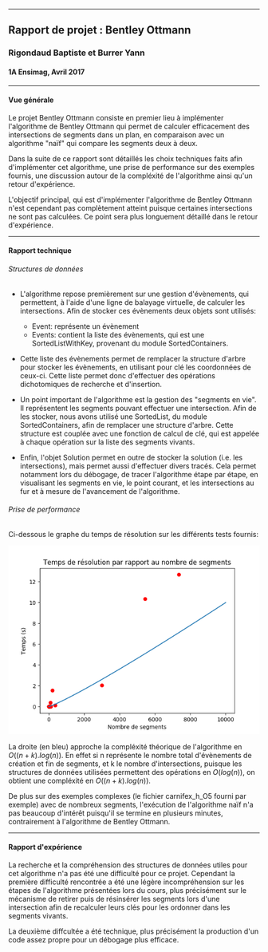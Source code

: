 ----

## Rapport de projet : Bentley Ottmann

### Rigondaud Baptiste et Burrer Yann
#### 1A Ensimag, Avril 2017

----

#### Vue générale

Le projet Bentley Ottmann consiste en premier lieu à implémenter l'algorithme de Bentley Ottmann qui permet de calculer efficacement des intersections de segments dans un plan, en comparaison avec un algorithme "naïf" qui compare les segments deux à deux.

Dans la suite de ce rapport sont détaillés les choix techniques faits afin d'implémenter cet algorithme, une prise de performance sur des exemples fournis, une discussion autour de la compléxité de l'algorithme ainsi qu'un retour d'expérience.

L'objectif principal, qui est d'implémenter l'algorithme de Bentley Ottmann n'est cependant pas complètement atteint puisque certaines intersections ne sont pas calculées. Ce point sera plus longuement détaillé dans le retour d'expérience.

----

#### Rapport technique

###### Structures de données

- L'algorithme repose premièrement sur une gestion d'évènements, qui permettent, à l'aide d'une ligne de balayage virtuelle, de calculer les intersections. Afin de stocker ces évènements deux objets sont utilisés:

    - Event: représente un évènement
    - Events: contient la liste des évènements, qui est une SortedListWithKey, provenant du module SortedContainers.

- Cette liste des évènements permet de remplacer la structure d'arbre pour stocker les évènements, en utilisant pour clé les coordonnées de ceux-ci. Cette liste permet donc d'effectuer des opérations dichotomiques de recherche et d'insertion.

- Un point important de l'algorithme est la gestion des "segments en vie". Il représentent les segments pouvant effectuer une intersection. Afin de les stocker, nous avons utilisé une SortedList, du module SortedContainers, afin de remplacer une structure d'arbre. Cette structure est couplée avec une fonction de calcul de clé, qui est appelée à chaque opération sur la liste des segments vivants.


- Enfin, l'objet Solution permet en outre de stocker la solution (i.e. les intersections), mais permet aussi d'effectuer divers tracés. Cela permet notamment lors du débogage, de tracer l'algorithme étape par étape, en visualisant les segments en vie, le point courant, et les intersections au fur et à mesure de l'avancement de l'algorithme.

###### Prise de performance

Ci-dessous le graphe du temps de résolution sur les différents tests fournis:

![](tests.png)

La droite (en bleu) approche la compléxité théorique de l'algorithme en $O((n+k).log(n))$. En effet si n représente le nombre total d'évènements de création et fin de segments, et k le nombre d'intersections, puisque les structures de données utilisées permettent des opérations en $O(log(n))$, on obtient une compléxité en $O((n+k).log(n))$.

De plus sur des exemples complexes (le fichier carnifex_h_O5 fourni par exemple) avec de nombreux segments, l'exécution de l'algorithme naïf n'a pas beaucoup d'intérêt puisqu'il se termine en plusieurs minutes, contrairement à l'algorithme de Bentley Ottmann.

----

#### Rapport d'expérience

La recherche et la compréhension des structures de données utiles pour cet algorithme n'a pas été une difficulté pour ce projet. Cependant la première difficulté rencontrée a été une légère incompréhension sur les étapes de l'algorithme présentées lors du cours, plus précisément sur le mécanisme de retirer puis de résinsérer les segments lors d'une intersection afin de recalculer leurs clés pour les ordonner dans les segments vivants.

La deuxième diffcultée a été technique, plus précisément la production d'un code assez propre pour un débogage plus efficace.
